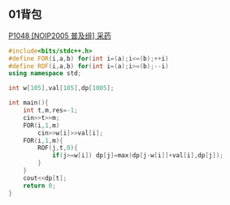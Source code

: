 ## 01背包
[P1048 [NOIP2005 普及组] 采药](https://www.luogu.com.cn/problem/P1048)
```cpp
#include<bits/stdc++.h>
#define FOR(i,a,b) for(int i=(a);i<=(b);++i)
#define ROF(i,a,b) for(int i=(a);i>=(b);--i)
using namespace std;

int w[105],val[105],dp[1005];

int main(){
    int t,m,res=-1;    
    cin>>t>>m;
    FOR(i,1,m)
        cin>>w[i]>>val[i];
    FOR(i,1,m){
        ROF(j,t,0){
            if(j>=w[i]) dp[j]=max(dp[j-w[i]]+val[i],dp[j]);
        }
    }    
    cout<<dp[t];
    return 0;
}
```
